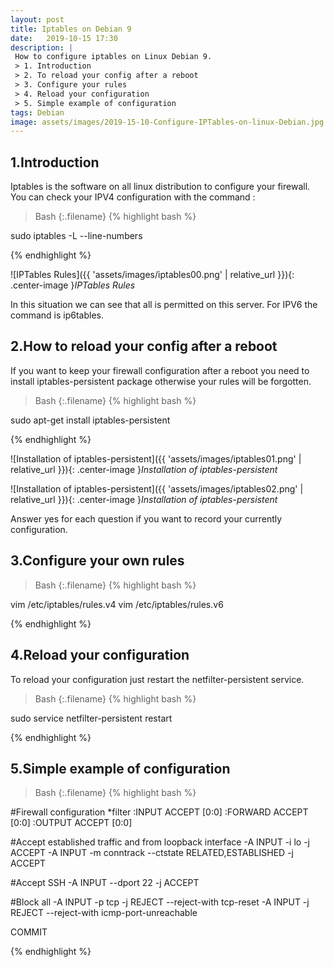 ```yaml
---
layout: post
title: Iptables on Debian 9
date:   2019-10-15 17:30
description: |
 How to configure iptables on Linux Debian 9.
 > 1. Introduction
 > 2. To reload your config after a reboot
 > 3. Configure your rules
 > 4. Reload your configuration
 > 5. Simple example of configuration
tags: Debian
image: assets/images/2019-15-10-Configure-IPTables-on-linux-Debian.jpg
---
```


## 1.Introduction

Iptables is the software on all linux distribution to configure your firewall.
You can check your IPV4 configuration with the command :

>Bash
{:.filename}
{% highlight bash %}

sudo iptables -L --line-numbers

{% endhighlight %}

![IPTables Rules]({{ 'assets/images/iptables00.png' | relative_url }}){: .center-image }*IPTables Rules*

In this situation we can see that all is permitted on this server.
For IPV6 the command is ip6tables.

## 2.How to reload your config after a reboot

If you want to keep your firewall configuration after a reboot you need to install iptables-persistent package otherwise your rules will be forgotten.

>Bash
{:.filename}
{% highlight bash %}

sudo apt-get install iptables-persistent

{% endhighlight %}

![Installation of iptables-persistent]({{ 'assets/images/iptables01.png' | relative_url }}){: .center-image }*Installation of iptables-persistent*

![Installation of iptables-persistent]({{ 'assets/images/iptables02.png' | relative_url }}){: .center-image }*Installation of iptables-persistent*

Answer yes for each question if you want to record your currently configuration.

## 3.Configure your own rules

>Bash
{:.filename}
{% highlight bash %}

vim /etc/iptables/rules.v4
vim /etc/iptables/rules.v6

{% endhighlight %}

## 4.Reload your configuration

To reload your configuration just restart the netfilter-persistent service.

>Bash
{:.filename}
{% highlight bash %}

sudo service netfilter-persistent restart

{% endhighlight %}

## 5.Simple example of configuration

>Bash
{:.filename}
{% highlight bash %}

#Firewall configuration
*filter
:INPUT ACCEPT [0:0]
:FORWARD ACCEPT [0:0]
:OUTPUT ACCEPT [0:0]

#Accept established traffic and from loopback interface
-A INPUT -i lo -j ACCEPT
-A INPUT -m conntrack --ctstate RELATED,ESTABLISHED -j ACCEPT

#Accept SSH
-A INPUT --dport 22 -j ACCEPT

#Block all
-A INPUT -p tcp -j REJECT --reject-with tcp-reset
-A INPUT -j REJECT --reject-with icmp-port-unreachable

COMMIT

{% endhighlight %}
